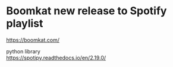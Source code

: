 # Boomkat new release to Spotify playlist

https://boomkat.com/

python library  
https://spotipy.readthedocs.io/en/2.19.0/

